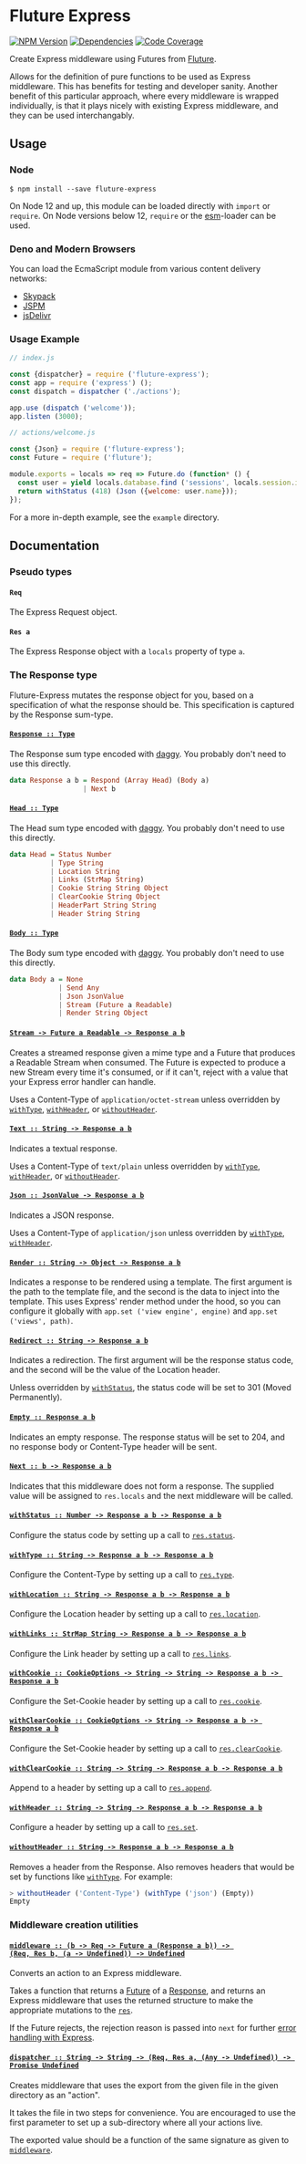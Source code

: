 # Fluture Express

[![NPM Version](https://badge.fury.io/js/fluture-express.svg)](https://www.npmjs.com/package/fluture-express)
[![Dependencies](https://david-dm.org/fluture-js/fluture-express.svg)](https://david-dm.org/fluture-js/fluture-express)
[![Code Coverage](https://codecov.io/gh/fluture-js/fluture-express/branch/master/graph/badge.svg)](https://codecov.io/gh/fluture-js/fluture-express)

Create Express middleware using Futures from [Fluture][].

Allows for the definition of pure functions to be used as Express
middleware. This has benefits for testing and developer sanity.
Another benefit of this particular approach, where every middleware is
wrapped individually, is that it plays nicely with existing Express
middleware, and they can be used interchangably.

## Usage

### Node

```console
$ npm install --save fluture-express
```

On Node 12 and up, this module can be loaded directly with `import` or
`require`. On Node versions below 12, `require` or the [esm][]-loader can
be used.

### Deno and Modern Browsers

You can load the EcmaScript module from various content delivery networks:

- [Skypack](https://cdn.skypack.dev/fluture-express@6.0.0)
- [JSPM](https://jspm.dev/fluture-express@6.0.0)
- [jsDelivr](https://cdn.jsdelivr.net/npm/fluture-express@6.0.0/+esm)

### Usage Example

```js
// index.js

const {dispatcher} = require ('fluture-express');
const app = require ('express') ();
const dispatch = dispatcher ('./actions');

app.use (dispatch ('welcome'));
app.listen (3000);
```

```js
// actions/welcome.js

const {Json} = require ('fluture-express');
const Future = require ('fluture');

module.exports = locals => req => Future.do (function* () {
  const user = yield locals.database.find ('sessions', locals.session.id);
  return withStatus (418) (Json ({welcome: user.name}));
});
```

For a more in-depth example, see the `example` directory.

## Documentation

### Pseudo types

#### `Req`

The Express Request object.

#### `Res a`

The Express Response object with a `locals` property of type `a`.

### The Response type

Fluture-Express mutates the response object for you, based on a
specification of what the response should be. This specification is
captured by the Response sum-type.

#### <a name="Response" href="https://github.com/fluture-js/fluture-express/blob/v6.0.0/index.js#L164">`Response :: Type`</a>

The Response sum type encoded with [daggy][]. You probably don't need to
use this directly.

```hs
data Response a b = Respond (Array Head) (Body a)
                  | Next b
```

#### <a name="Head" href="https://github.com/fluture-js/fluture-express/blob/v6.0.0/index.js#L180">`Head :: Type`</a>

The Head sum type encoded with [daggy][]. You probably don't need to
use this directly.

```hs
data Head = Status Number
          | Type String
          | Location String
          | Links (StrMap String)
          | Cookie String String Object
          | ClearCookie String Object
          | HeaderPart String String
          | Header String String
```

#### <a name="Body" href="https://github.com/fluture-js/fluture-express/blob/v6.0.0/index.js#L208">`Body :: Type`</a>

The Body sum type encoded with [daggy][]. You probably don't need to
use this directly.

```hs
data Body a = None
            | Send Any
            | Json JsonValue
            | Stream (Future a Readable)
            | Render String Object
```

#### <a name="Stream -> Future a Readable -> Response a b" href="https://github.com/fluture-js/fluture-express/blob/v6.0.0/index.js#L238">`Stream -⁠> Future a Readable -⁠> Response a b`</a>

Creates a streamed response given a mime type and a Future that produces
a Readable Stream when consumed. The Future is expected to produce a new
Stream every time it's consumed, or if it can't, reject with a value that
your Express error handler can handle.

Uses a Content-Type of `application/octet-stream` unless overridden by
[`withType`](#withType), [`withHeader`](#withHeader),
or [`withoutHeader`](#withoutHeader).

#### <a name="Text" href="https://github.com/fluture-js/fluture-express/blob/v6.0.0/index.js#L253">`Text :: String -⁠> Response a b`</a>

Indicates a textual response.

Uses a Content-Type of `text/plain` unless overridden by
[`withType`](#withType), [`withHeader`](#withHeader),
or [`withoutHeader`](#withoutHeader).

#### <a name="Json" href="https://github.com/fluture-js/fluture-express/blob/v6.0.0/index.js#L265">`Json :: JsonValue -⁠> Response a b`</a>

Indicates a JSON response.

Uses a Content-Type of `application/json` unless overridden by
[`withType`](#withType), [`withHeader`](#withHeader).

#### <a name="Render" href="https://github.com/fluture-js/fluture-express/blob/v6.0.0/index.js#L276">`Render :: String -⁠> Object -⁠> Response a b`</a>

Indicates a response to be rendered using a template. The first argument
is the path to the template file, and the second is the data to inject into
the template. This uses Express' render method under the hood, so you can
configure it globally with `app.set ('view engine', engine)` and
`app.set ('views', path)`.

#### <a name="Redirect" href="https://github.com/fluture-js/fluture-express/blob/v6.0.0/index.js#L288">`Redirect :: String -⁠> Response a b`</a>

Indicates a redirection. The first argument will be the response status
code, and the second will be the value of the Location header.

Unless overridden by [`withStatus`](#withStatus), the status code will be
set to 301 (Moved Permanently).

#### <a name="Empty" href="https://github.com/fluture-js/fluture-express/blob/v6.0.0/index.js#L300">`Empty :: Response a b`</a>

Indicates an empty response. The response status will be set to 204, and
no response body or Content-Type header will be sent.

#### <a name="Next" href="https://github.com/fluture-js/fluture-express/blob/v6.0.0/index.js#L309">`Next :: b -⁠> Response a b`</a>

Indicates that this middleware does not form a response. The supplied value
will be assigned to `res.locals` and the next middleware will be called.

#### <a name="withStatus" href="https://github.com/fluture-js/fluture-express/blob/v6.0.0/index.js#L315">`withStatus :: Number -⁠> Response a b -⁠> Response a b`</a>

Configure the status code by setting up a call to [`res.status`][].

#### <a name="withType" href="https://github.com/fluture-js/fluture-express/blob/v6.0.0/index.js#L326">`withType :: String -⁠> Response a b -⁠> Response a b`</a>

Configure the Content-Type by setting up a call to [`res.type`][].

#### <a name="withLocation" href="https://github.com/fluture-js/fluture-express/blob/v6.0.0/index.js#L337">`withLocation :: String -⁠> Response a b -⁠> Response a b`</a>

Configure the Location header by setting up a call to [`res.location`][].

#### <a name="withLinks" href="https://github.com/fluture-js/fluture-express/blob/v6.0.0/index.js#L348">`withLinks :: StrMap String -⁠> Response a b -⁠> Response a b`</a>

Configure the Link header by setting up a call to [`res.links`][].

#### <a name="withCookie" href="https://github.com/fluture-js/fluture-express/blob/v6.0.0/index.js#L359">`withCookie :: CookieOptions -⁠> String -⁠> String -⁠> Response a b -⁠> Response a b`</a>

Configure the Set-Cookie header by setting up a call to [`res.cookie`][].

#### <a name="withClearCookie" href="https://github.com/fluture-js/fluture-express/blob/v6.0.0/index.js#L370">`withClearCookie :: CookieOptions -⁠> String -⁠> Response a b -⁠> Response a b`</a>

Configure the Set-Cookie header by setting up a call to
[`res.clearCookie`][].

#### <a name="withClearCookie" href="https://github.com/fluture-js/fluture-express/blob/v6.0.0/index.js#L382">`withClearCookie :: String -⁠> String -⁠> Response a b -⁠> Response a b`</a>

Append to a header by setting up a call to [`res.append`][].

#### <a name="withHeader" href="https://github.com/fluture-js/fluture-express/blob/v6.0.0/index.js#L393">`withHeader :: String -⁠> String -⁠> Response a b -⁠> Response a b`</a>

Configure a header by setting up a call to [`res.set`][].

#### <a name="withoutHeader" href="https://github.com/fluture-js/fluture-express/blob/v6.0.0/index.js#L404">`withoutHeader :: String -⁠> Response a b -⁠> Response a b`</a>

Removes a header from the Response. Also removes headers that would be
set by functions like [`withType`](#withType). For example:

```js
> withoutHeader ('Content-Type') (withType ('json') (Empty))
Empty
```

### Middleware creation utilities

#### <a name="middleware" href="https://github.com/fluture-js/fluture-express/blob/v6.0.0/index.js#L429">`middleware :: (b -⁠> Req -⁠> Future a (Response a b)) -⁠> (Req, Res b, (a -⁠> Undefined)) -⁠> Undefined`</a>

Converts an action to an Express middleware.

Takes a function that returns a [Future][] of a [Response][], and returns
an Express middleware that uses the returned structure to make the
appropriate mutations to the [`res`][].

If the Future rejects, the rejection reason is passed into `next` for
further [error handling with Express][].

#### <a name="dispatcher" href="https://github.com/fluture-js/fluture-express/blob/v6.0.0/index.js#L443">`dispatcher :: String -⁠> String -⁠> (Req, Res a, (Any -⁠> Undefined)) -⁠> Promise Undefined`</a>

Creates middleware that uses the export from the given file in the given
directory as an "action".

It takes the file in two steps for convenience. You are encouraged to use
the first parameter to set up a sub-directory where all your actions live.

The exported value should be a function of the same signature as given to
[`middleware`][].

[Fluture]: https://github.com/fluture-js/Fluture
[Future]: https://github.com/fluture-js/Fluture#future
[Response]: #the-response-type
[`middleware`]: #middleware
[`res`]: #res-a
[error handling with Express]: https://expressjs.com/en/guide/error-handling.html
[daggy]: https://github.com/fantasyland/daggy
[esm]: https://github.com/standard-things/esm

[`res.status`]: https://expressjs.com/en/4x/api.html#res.status
[`res.type`]: https://expressjs.com/en/4x/api.html#res.type
[`res.location`]: https://expressjs.com/en/4x/api.html#res.location
[`res.links`]: https://expressjs.com/en/4x/api.html#res.links
[`res.cookie`]: https://expressjs.com/en/4x/api.html#res.cookie
[`res.clearCookie`]: https://expressjs.com/en/4x/api.html#res.clearCookie
[`res.append`]: https://expressjs.com/en/4x/api.html#res.append
[`res.set`]: https://expressjs.com/en/4x/api.html#res.set
